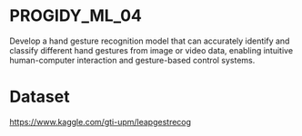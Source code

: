 # PROGIDY_ML_04
Develop a hand gesture recognition model that can accurately identify and classify different hand gestures from image or video data, enabling intuitive human-computer interaction and gesture-based control systems.
# Dataset
https://www.kaggle.com/gti-upm/leapgestrecog
